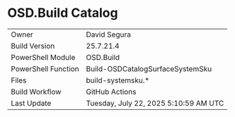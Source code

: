 ﻿# OSD.Build Catalog

| | |
|-|-|
| Owner | David Segura |
| Build Version | 25.7.21.4 |
| PowerShell Module | OSD.Build |
| PowerShell Function | Build-OSDCatalogSurfaceSystemSku |
| Files | build-systemsku.* |
| Build Workflow | GitHub Actions |
| Last Update | Tuesday, July 22, 2025 5:10:59 AM UTC |
